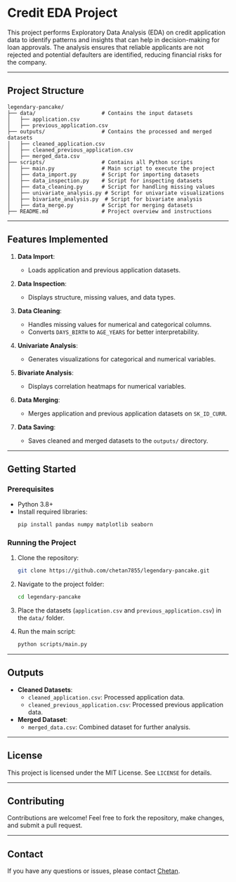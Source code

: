 # Credit EDA Project

This project performs Exploratory Data Analysis (EDA) on credit application data to identify patterns and insights that can help in decision-making for loan approvals. The analysis ensures that reliable applicants are not rejected and potential defaulters are identified, reducing financial risks for the company.

---

## **Project Structure**

```
legendary-pancake/
├── data/                     # Contains the input datasets
│   ├── application.csv
│   ├── previous_application.csv
├── outputs/                  # Contains the processed and merged datasets
│   ├── cleaned_application.csv
│   ├── cleaned_previous_application.csv
│   ├── merged_data.csv
├── scripts/                  # Contains all Python scripts
│   ├── main.py               # Main script to execute the project
│   ├── data_import.py        # Script for importing datasets
│   ├── data_inspection.py    # Script for inspecting datasets
│   ├── data_cleaning.py      # Script for handling missing values
│   ├── univariate_analysis.py # Script for univariate visualizations
│   ├── bivariate_analysis.py  # Script for bivariate analysis
│   ├── data_merge.py         # Script for merging datasets
├── README.md                 # Project overview and instructions
```

---

## **Features Implemented**

1. **Data Import**:
   - Loads application and previous application datasets.

2. **Data Inspection**:
   - Displays structure, missing values, and data types.

3. **Data Cleaning**:
   - Handles missing values for numerical and categorical columns.
   - Converts `DAYS_BIRTH` to `AGE_YEARS` for better interpretability.

4. **Univariate Analysis**:
   - Generates visualizations for categorical and numerical variables.

5. **Bivariate Analysis**:
   - Displays correlation heatmaps for numerical variables.

6. **Data Merging**:
   - Merges application and previous application datasets on `SK_ID_CURR`.

7. **Data Saving**:
   - Saves cleaned and merged datasets to the `outputs/` directory.

---

## **Getting Started**

### **Prerequisites**

- Python 3.8+
- Install required libraries:
  ```bash
  pip install pandas numpy matplotlib seaborn
  ```

### **Running the Project**

1. Clone the repository:
   ```bash
   git clone https://github.com/chetan7855/legendary-pancake.git
   ```

2. Navigate to the project folder:
   ```bash
   cd legendary-pancake
   ```

3. Place the datasets (`application.csv` and `previous_application.csv`) in the `data/` folder.

4. Run the main script:
   ```bash
   python scripts/main.py
   ```

---

## **Outputs**

- **Cleaned Datasets**:
  - `cleaned_application.csv`: Processed application data.
  - `cleaned_previous_application.csv`: Processed previous application data.
- **Merged Dataset**:
  - `merged_data.csv`: Combined dataset for further analysis.

---

## **License**

This project is licensed under the MIT License. See `LICENSE` for details.

---

## **Contributing**

Contributions are welcome! Feel free to fork the repository, make changes, and submit a pull request.

---

## **Contact**

If you have any questions or issues, please contact [Chetan](https://github.com/chetan7855).

